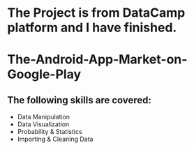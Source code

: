 # The Project is from DataCamp platform and I have finished.
# The-Android-App-Market-on-Google-Play
## The following skills are covered:
- Data Manipulation
- Data Visualization
- Probability & Statistics
- Importing & Cleaning Data
